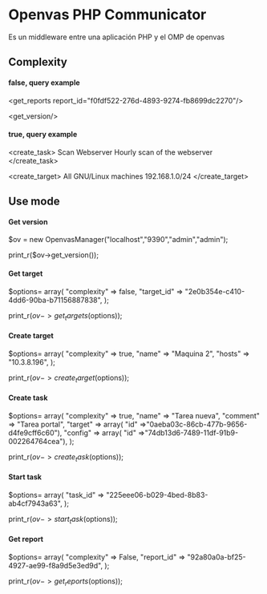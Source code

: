 # Openvas PHP Communicator

Es un middleware entre una aplicación PHP y el OMP de openvas

## Complexity

#### false, query example

<get_reports report_id="f0fdf522-276d-4893-9274-fb8699dc2270"/>

<get_version/>

#### true, query example
<create_task>
  <name>Scan Webserver</name>
  <comment>Hourly scan of the webserver</comment>
  <config id="daba56c8-73ec-11df-a475-002264764cea"/>
  <target id="b493b7a8-7489-11df-a3ec-002264764cea"/>
  <scanner id="15348381-3180-213f-4eec-123591912388"/>
</create_task>

<create_target>
  <name>All GNU/Linux machines</name>
  <hosts>192.168.1.0/24</hosts>
</create_target>

## Use mode

#### Get version

$ov = new OpenvasManager("localhost","9390","admin","admin");

print_r($ov->get_version());


#### Get target

$options= array(
	"complexity" => false,
	"target_id" => "2e0b354e-c410-4dd6-90ba-b71156887838",
);

print_r($ov->get_targets($options));

#### Create target

$options= array(
	"complexity" => true,
	"name" => "Maquina 2",
	"hosts" => "10.3.8.196",
);


print_r($ov->create_target($options));

#### Create task

$options= array(
		"complexity" => true,
		"name" => "Tarea nueva",
		"comment" => "Tarea portal",
		"target" => array( "id" =>"0aeba03c-86cb-477b-9656-d4fe9cff6c60"),
		"config" => array( "id" =>"74db13d6-7489-11df-91b9-002264764cea"),
);

print_r($ov->create_task($options));

#### Start task

$options= array(
		"task_id" => "225eee06-b029-4bed-8b83-ab4cf7943a63",
);

print_r($ov->start_task($options));

#### Get report

$options= array(
	"complexity" => False,
	"report_id" => "92a80a0a-bf25-4927-ae99-f8a9d5e3ed9d",
);

print_r($ov->get_reports($options));
